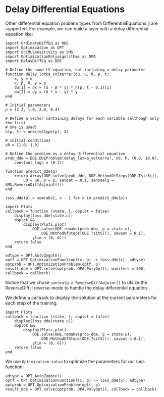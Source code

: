 # Delay Differential Equations

Other differential equation problem types from DifferentialEquations.jl are
supported. For example, we can build a layer with a delay differential equation
like:

```@example dde
import OrdinaryDiffEq as ODE
import Optimization as OPT
import SciMLSensitivity as SMS
import OptimizationPolyalgorithms as OPA
import DelayDiffEq as DDE

# Define the same LV equation, but including a delay parameter
function delay_lotka_volterra!(du, u, h, p, t)
    x, y = u
    α, β, δ, γ = p
    du[1] = dx = (α - β * y) * h(p, t - 0.1)[1]
    du[2] = dy = (δ * x - γ) * y
end

# Initial parameters
p = [2.2, 1.0, 2.0, 0.4]

# Define a vector containing delays for each variable (although only the first
# one is used)
h(p, t) = ones(eltype(p), 2)

# Initial conditions
u0 = [1.0, 1.0]

# Define the problem as a delay differential equation
prob_dde = DDE.DDEProblem(delay_lotka_volterra!, u0, h, (0.0, 10.0),
    constant_lags = [0.1])

function predict_dde(p)
    return Array(ODE.solve(prob_dde, DDE.MethodOfSteps(ODE.Tsit5()),
        u0 = u0, p = p, saveat = 0.1, sensealg = SMS.ReverseDiffAdjoint()))
end

loss_dde(p) = sum(abs2, x - 1 for x in predict_dde(p))

import Plots
callback = function (state, l; doplot = false)
    display(loss_dde(state.u))
    doplot &&
        display(Plots.plot(
            ODE.solve(ODE.remake(prob_dde, p = state.u),
                DDE.MethodOfSteps(ODE.Tsit5()), saveat = 0.1),
            ylim = (0, 6)))
    return false
end

adtype = OPT.AutoZygote()
optf = OPT.OptimizationFunction((x, p) -> loss_dde(x), adtype)
optprob = OPT.OptimizationProblem(optf, p)
result_dde = OPT.solve(optprob, OPA.PolyOpt(), maxiters = 300, callback = callback)
```

Notice that we chose `sensealg = ReverseDiffAdjoint()` to utilize the ReverseDiff.jl
reverse-mode to handle the delay differential equation.

We define a callback to display the solution at the current parameters for each step of the training:

```@example dde
import Plots
callback = function (state, l; doplot = false)
    display(loss_dde(state.u))
    doplot &&
        display(Plots.plot(
            ODE.solve(ODE.remake(prob_dde, p = state.u),
                DDE.MethodOfSteps(ODE.Tsit5()), saveat = 0.1),
            ylim = (0, 6)))
    return false
end
```

We use `Optimization.solve` to optimize the parameters for our loss function:

```@example dde
adtype = OPT.AutoZygote()
optf = OPT.OptimizationFunction((x, p) -> loss_dde(x), adtype)
optprob = OPT.OptimizationProblem(optf, p)
result_dde = OPT.solve(optprob, OPA.PolyOpt(), callback = callback)
```
